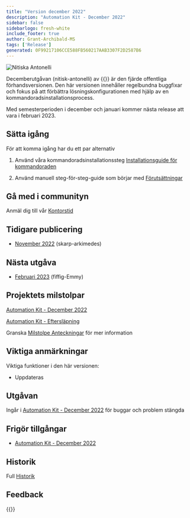 ```yaml
---
title: "Version december 2022"
description: "Automation Kit - December 2022"
sidebar: false
sidebarlogo: fresh-white
include_footer: true
author: Grant-Archibald-MS
tags: ['Release']
generated: 0F99217106CCE588FB560217AAB3307F2D2587B6
---
```


![Nitiska Antonelli](/images/zealous-antonelli.png)

Decemberutgåvan (nitisk-antonelli) av {{<product-name>}} är den fjärde offentliga förhandsversionen. Den här versionen innehåller regelbundna buggfixar och fokus på att förbättra lösningskonfigurationen med hjälp av en kommandoradsinstallationsprocess.

Med semesterperioden i december och januari kommer nästa release att vara i februari 2023.

## Sätta igång

För att komma igång har du ett par alternativ

1. Använd våra kommandoradsinstallationssteg [Installationsguide för kommandoraden](/sv/get-started/install)

1. Använd manuell steg-för-steg-guide som börjar med [Förutsättningar](https://learn.microsoft.com/power-automate/guidance/automation-kit/setup/prerequisites)

## Gå med i communityn

Anmäl dig till vår [Kontorstid](/sv/office-hours)

## Tidigare publicering

- [November 2022](/sv/releases/november-2022) (skarp-arkimedes)

## Nästa utgåva

- [Februari 2023](/sv/releases/february-2023) (fiffig-Emmy)

## Projektets milstolpar

[Automation Kit - December 2022](https://github.com/orgs/microsoft/projects/486/views/5)

[Automation Kit - Eftersläpning](https://github.com/orgs/microsoft/projects/486/views/1)

Granska [Milstolpe Anteckningar](/sv/releases/milestones) för mer information

## Viktiga anmärkningar

Viktiga funktioner i den här versionen:

- Uppdateras

## Utgåvan

Ingår i [Automation Kit - December 2022](https://github.com/microsoft/powercat-automation-kit/releases/tag/AutomationKit-December2022) för buggar och problem stängda

## Frigör tillgångar

- [Automation Kit - December 2022](https://github.com/microsoft/powercat-automation-kit/releases/tag/AutomationKit-December2022)

## Historik

Full [Historik](/sv/releases)

## Feedback

{{<questions name="/content/sv/releases/december-2022.json" completed="Tack för att du ger feedback" showNavigationButtons="false" locale="sv">}}

